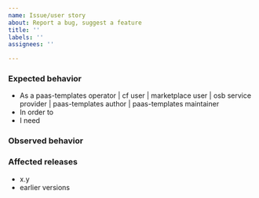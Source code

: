 ```yaml
---
name: Issue/user story
about: Report a bug, suggest a feature
title: ''
labels: ''
assignees: ''

---
```


### Expected behavior

* As a paas-templates operator | cf user | marketplace user | osb service provider | paas-templates author | paas-templates maintainer
* In order to 
* I need 

### Observed behavior
 
### Affected releases

* x.y
* earlier versions

<!--
### Traces and logs

Remember this is a public repo. DON'T leak credentials or Orange internal URLs. 
Automation may be applied in the future. 

* [ ] I have reviewed provided traces against secrets (credentials, internal URLs) that should not be leake, manually of using some tools such as [truffle-hog file:///user/dxa4481/codeprojects/mytraces.txt](https://github.com/dxa4481/truffleHog#truffle-hog)
 -->
